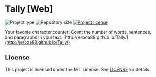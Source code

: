 # Tally [Web]
![](https://img.shields.io/badge/type-HTML-orange.svg "Project type")
![](https://img.shields.io/github/repo-size/jerboa88/Tally.svg "Repository size")
[![](https://img.shields.io/github/license/jerboa88/Tally.svg "Project license")](LICENSE)


Your favorite character counter! Count the number of words, sentences, and paragraphs in your text.
[http://jerboa88.github.io/Tally/](http://jerboa88.github.io/Tally/)


## License
This project is licensed under the MIT License. See [LICENSE](LICENSE) for details.

